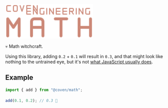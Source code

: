 <img alt="Coven Engineering Math logo" src="https://raw.githubusercontent.com/covenengineering/libraries/main/@coven/math/logo.svg" height="108" />

💀 Math witchcraft.

Using this library, adding `0.2` + `0.1` will result in `0.3`, and that might
look like nothing to the untrained eye, but it's not
[what JavaScript usually does](https://0.30000000000000004.com/).

## Example

```typescript
import { add } from "@coven/math";

add(0.1, 0.2); // 0.3 🤯
```
